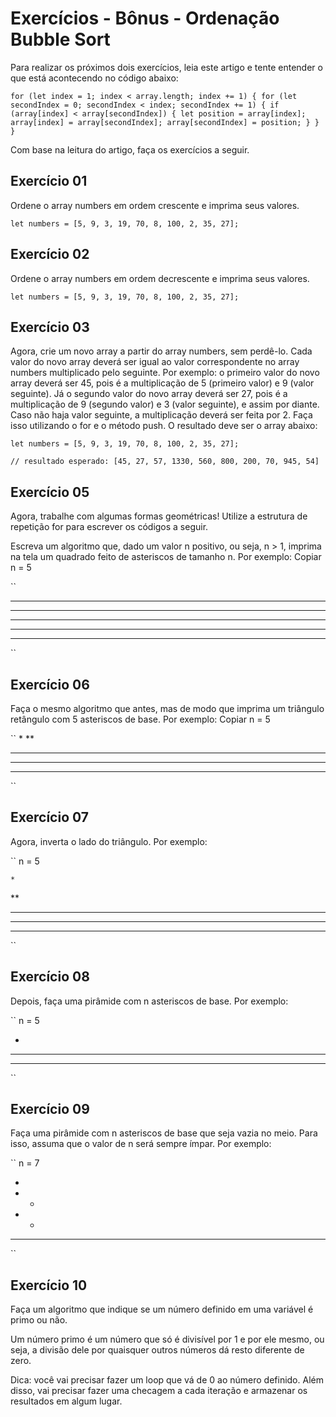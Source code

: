 # Exercícios - Bônus - Ordenação Bubble Sort

Para realizar os próximos dois exercícios, leia este artigo e tente entender o que está acontecendo no código abaixo:

``
for (let index = 1; index < array.length; index += 1) {
  for (let secondIndex = 0; secondIndex < index; secondIndex += 1) {
    if (array[index] < array[secondIndex]) {
      let position = array[index];
      array[index] = array[secondIndex];
      array[secondIndex] = position;
    }
  }
}
``

Com base na leitura do artigo, faça os exercícios a seguir.

## Exercício 01
Ordene o array numbers em ordem crescente e imprima seus valores.

``
let numbers = [5, 9, 3, 19, 70, 8, 100, 2, 35, 27];
``

## Exercício 02

Ordene o array numbers em ordem decrescente e imprima seus valores.

``
let numbers = [5, 9, 3, 19, 70, 8, 100, 2, 35, 27];
``

## Exercício 03

Agora, crie um novo array a partir do array numbers, sem perdê-lo. Cada valor do novo array deverá ser igual ao valor correspondente no array numbers multiplicado pelo seguinte. Por exemplo: o primeiro valor do novo array deverá ser 45, pois é a multiplicação de 5 (primeiro valor) e 9 (valor seguinte). Já o segundo valor do novo array deverá ser 27, pois é a multiplicação de 9 (segundo valor) e 3 (valor seguinte), e assim por diante. Caso não haja valor seguinte, a multiplicação deverá ser feita por 2. Faça isso utilizando o for e o método push. O resultado deve ser o array abaixo:

``
let numbers = [5, 9, 3, 19, 70, 8, 100, 2, 35, 27];
``

``
// resultado esperado:
[45, 27, 57, 1330, 560, 800, 200, 70, 945, 54]
``

## Exercício 05

Agora, trabalhe com algumas formas geométricas! Utilize a estrutura de repetição for para escrever os códigos a seguir.

Escreva um algoritmo que, dado um valor n positivo, ou seja, n > 1, imprima na tela um quadrado feito de asteriscos de tamanho n. Por exemplo:
Copiar
n = 5


``
*****
*****
*****
*****
*****
``

## Exercício 06

Faça o mesmo algoritmo que antes, mas de modo que imprima um triângulo retângulo com 5 asteriscos de base. Por exemplo:
Copiar
n = 5

``
*
**
***
****
*****
``

## Exercício 07

Agora, inverta o lado do triângulo. Por exemplo:

``
n = 5

    *
   **
  ***
 ****
*****
``

## Exercício 08

Depois, faça uma pirâmide com n asteriscos de base. Por exemplo:

``
n = 5

  *
 ***
*****
``
## Exercício 09

Faça uma pirâmide com n asteriscos de base que seja vazia no meio. Para isso, assuma que o valor de n será sempre ímpar. Por exemplo:

``
n = 7

   *   
  * *  
 *   * 
*******
``

## Exercício 10

Faça um algoritmo que indique se um número definido em uma variável é primo ou não.

Um número primo é um número que só é divisível por 1 e por ele mesmo, ou seja, a divisão dele por quaisquer outros números dá resto diferente de zero.

Dica: você vai precisar fazer um loop que vá de 0 ao número definido. Além disso, vai precisar fazer uma checagem a cada iteração e armazenar os resultados em algum lugar.


